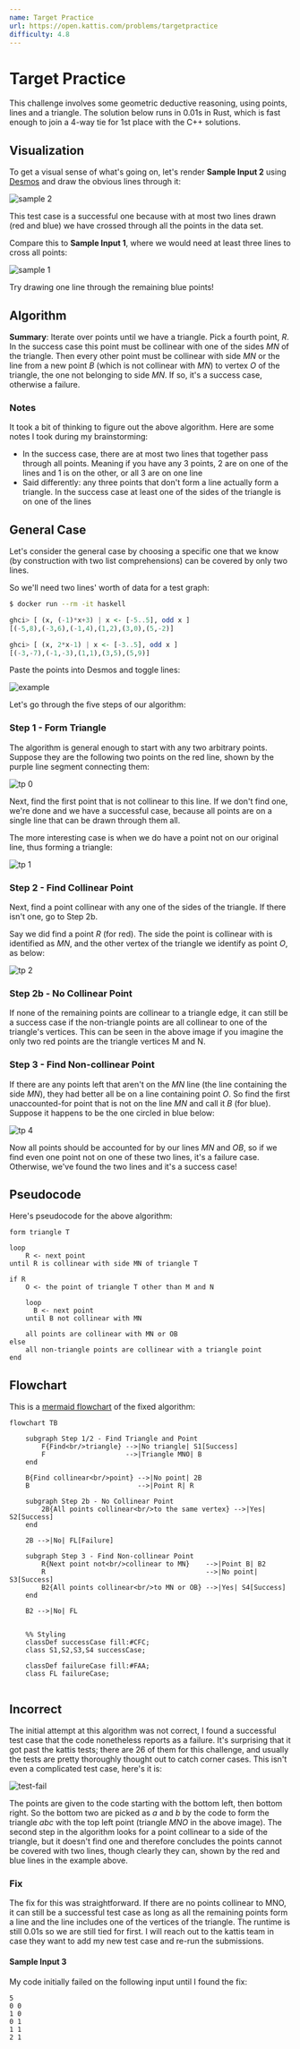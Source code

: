 ```yaml
---
name: Target Practice
url: https://open.kattis.com/problems/targetpractice
difficulty: 4.8
---
```


# Target Practice

This challenge involves some geometric deductive reasoning, using points, lines and a triangle. The solution below runs in 0.01s in Rust, which is fast enough to join a 4-way tie for 1st place with the C++ solutions.

## Visualization

To get a visual sense of what's going on, let's render **Sample Input 2** using [Desmos](https://www.desmos.com/calculator/) and draw the obvious lines through it:

![sample 2](./images/target-practice/targetpractice-sample-2.png)

This test case is a successful one because with at most two lines drawn (red and blue) we have crossed through all the points in the data set.

Compare this to **Sample Input 1**, where we would need at least three lines to cross all points:

![sample 1](./images/target-practice/targetpractice-sample-1.png)

Try drawing one line through the remaining blue points!


## Algorithm

**Summary**: Iterate over points until we have a triangle. Pick a fourth point, $R$. In the success case this point must be collinear with one of the sides $MN$ of the triangle. Then every other point must be collinear with side $MN$ or the line from a new point $B$ (which is not collinear with $MN$) to vertex $O$ of the triangle, the one not belonging to side $MN$. If so, it's a success case, otherwise a failure.


### Notes

It took a bit of thinking to figure out the above algorithm. Here are some notes I took during my brainstorming:

- In the success case, there are at most two lines that together pass through all points.  Meaning if you have any 3 points, 2 are on one of the lines and 1 is on the other, or all 3 are on one line
- Said differently: any three points that don't form a line actually form a triangle. In the success case at least one of the sides of the triangle is on one of the lines

## General Case

Let's consider the general case by choosing a specific one that we know (by construction with two list comprehensions) can be covered by only two lines.

So we'll need two lines' worth of data for a test graph:

```bash
$ docker run --rm -it haskell
````

```haskell
ghci> [ (x, (-1)*x+3) | x <- [-5..5], odd x ]
[(-5,8),(-3,6),(-1,4),(1,2),(3,0),(5,-2)]

ghci> [ (x, 2*x-1) | x <- [-3..5], odd x ]
[(-3,-7),(-1,-3),(1,1),(3,5),(5,9)]
```

Paste the points into Desmos and toggle lines:

![example](./images/target-practice/tp-example.png)

Let's go through the five steps of our algorithm:

### Step 1 - Form Triangle

The algorithm is general enough to start with any two arbitrary points. Suppose they are the following two points on the red line, shown by the purple line segment connecting them:

![tp 0](./images/target-practice/tp-0.png)

Next, find the first point that is not collinear to this line. If we don't find one, we're done and we have a successful case, because all points are on a single line that can be drawn through them all.

The more interesting case is when we do have a point not on our original line, thus forming a triangle:

![tp 1](./images/target-practice/tp-1.png)

### Step 2 - Find Collinear Point

Next, find a point collinear with any one of the sides of the triangle. If there isn't one, go to Step 2b.

Say we did find a point $R$ (for red). The side the point is collinear with is identified as $MN$, and the other vertex of the triangle we identify as point $O$, as below:

![tp 2](./images/target-practice/tp-2.png)

### Step 2b - No Collinear Point

If none of the remaining points are collinear to a triangle edge, it can still be a success case if the non-triangle points are all collinear to one of the triangle's vertices. This can be seen in the above image if you imagine the only two red points are the triangle vertices M and N.

### Step 3 - Find Non-collinear Point

If there are any points left that aren't on the $MN$ line (the line containing the side $MN$), they had better all be on a line containing point $O$. So find the first unaccounted-for point that is not on the line $MN$ and call it $B$ (for blue). Suppose it happens to be the one circled in blue below:

![tp 4](./images/target-practice/tp-4.png)

Now all points should be accounted for by our lines $MN$ and $OB$, so if we find even one point not on one of these two lines, it's a failure case. Otherwise, we've found the two lines and it's a success case!

## Pseudocode

Here's pseudocode for the above algorithm:

```pseudo
form triangle T

loop
    R <- next point
until R is collinear with side MN of triangle T

if R
    O <- the point of triangle T other than M and N

    loop
      B <- next point
    until B not collinear with MN

    all points are collinear with MN or OB
else
    all non-triangle points are collinear with a triangle point
end
```

## Flowchart

This is a [mermaid flowchart](https://mermaid-js.github.io/mermaid/#/flowchart) of the fixed algorithm:

```mermaid
flowchart TB

    subgraph Step 1/2 - Find Triangle and Point
        F{Find<br/>triangle} -->|No triangle| S1[Success]
        F                    -->|Triangle MNO| B
    end

    B{Find collinear<br/>point} -->|No point| 2B
    B                           -->|Point R| R
    
    subgraph Step 2b - No Collinear Point
        2B{All points collinear<br/>to the same vertex} -->|Yes| S2[Success]
    end

    2B -->|No| FL[Failure]

    subgraph Step 3 - Find Non-collinear Point
        R{Next point not<br/>collinear to MN}    -->|Point B| B2
        R                                        -->|No point| S3[Success]
        B2{All points collinear<br/>to MN or OB} -->|Yes| S4[Success]
    end

    B2 -->|No| FL


    %% Styling
    classDef successCase fill:#CFC;
    class S1,S2,S3,S4 successCase;

    classDef failureCase fill:#FAA;
    class FL failureCase;
    
```


## Incorrect

The initial attempt at this algorithm was not correct, I found a successful test case that the code nonetheless reports as a failure. It's surprising that it got past the kattis tests; there are 26 of them for this challenge, and usually the tests are pretty thoroughly thought out to catch corner cases. This isn't even a complicated test case, here's it is:

![test-fail](./images/target-practice/targetpractice-test-fail.png)

The points are given to the code starting with the bottom left, then bottom right. So the bottom two are picked as $a$ and $b$ by the code to form the triangle $abc$ with the top left point (triangle $MNO$ in the above image). The second step in the algorithm looks for a point collinear to a side of the triangle, but it doesn't find one and therefore concludes the points cannot be covered with two lines, though clearly they can, shown by the red and blue lines in the example above.

### Fix

The fix for this was straightforward. If there are no points collinear to MNO, it can still be a successful test case as long as all the remaining points form a line and the line includes one of the vertices of the triangle. The runtime is still 0.01s so we are still tied for first. I will reach out to the kattis team in case they want to add my new test case and re-run the submissions.

#### Sample Input 3

My code initially failed on the following input until I found the fix:

```text
5
0 0
1 0
0 1
1 1
2 1
```
